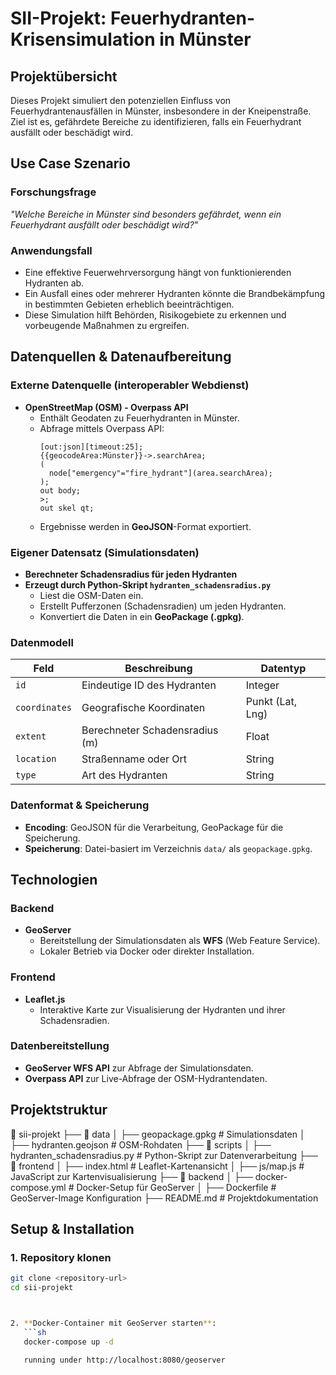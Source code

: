 # **SII-Projekt: Feuerhydranten-Krisensimulation in Münster**

## **Projektübersicht**
Dieses Projekt simuliert den potenziellen Einfluss von Feuerhydrantenausfällen in Münster, insbesondere in der Kneipenstraße. Ziel ist es, gefährdete Bereiche zu identifizieren, falls ein Feuerhydrant ausfällt oder beschädigt wird.

## **Use Case Szenario**
### **Forschungsfrage**  
*"Welche Bereiche in Münster sind besonders gefährdet, wenn ein Feuerhydrant ausfällt oder beschädigt wird?"*

### **Anwendungsfall**  
- Eine effektive Feuerwehrversorgung hängt von funktionierenden Hydranten ab.
- Ein Ausfall eines oder mehrerer Hydranten könnte die Brandbekämpfung in bestimmten Gebieten erheblich beeinträchtigen.
- Diese Simulation hilft Behörden, Risikogebiete zu erkennen und vorbeugende Maßnahmen zu ergreifen.

## **Datenquellen & Datenaufbereitung**
### **Externe Datenquelle (interoperabler Webdienst)**
- **OpenStreetMap (OSM) - Overpass API**  
  - Enthält Geodaten zu Feuerhydranten in Münster.
  - Abfrage mittels Overpass API:
    ```overpassql
    [out:json][timeout:25];
    {{geocodeArea:Münster}}->.searchArea;
    (
      node["emergency"="fire_hydrant"](area.searchArea);
    );
    out body;
    >;
    out skel qt;
    ```
  - Ergebnisse werden in **GeoJSON**-Format exportiert.

### **Eigener Datensatz (Simulationsdaten)**
- **Berechneter Schadensradius für jeden Hydranten**  
- **Erzeugt durch Python-Skript `hydranten_schadensradius.py`**
  - Liest die OSM-Daten ein.
  - Erstellt Pufferzonen (Schadensradien) um jeden Hydranten.
  - Konvertiert die Daten in ein **GeoPackage (.gpkg)**.

### **Datenmodell**
| **Feld**       | **Beschreibung**                     | **Datentyp**  |
|---------------|---------------------------------|--------------|
| `id`         | Eindeutige ID des Hydranten    | Integer      |
| `coordinates` | Geografische Koordinaten       | Punkt (Lat, Lng) |
| `extent`     | Berechneter Schadensradius (m) | Float        |
| `location`   | Straßenname oder Ort           | String       |
| `type`       | Art des Hydranten              | String       |

### **Datenformat & Speicherung**
- **Encoding**: GeoJSON für die Verarbeitung, GeoPackage für die Speicherung.
- **Speicherung**: Datei-basiert im Verzeichnis `data/` als `geopackage.gpkg`.

## **Technologien**
### **Backend**
- **GeoServer**  
  - Bereitstellung der Simulationsdaten als **WFS** (Web Feature Service).
  - Lokaler Betrieb via Docker oder direkter Installation.

### **Frontend**
- **Leaflet.js**  
  - Interaktive Karte zur Visualisierung der Hydranten und ihrer Schadensradien.

### **Datenbereitstellung**
- **GeoServer WFS API** zur Abfrage der Simulationsdaten.
- **Overpass API** zur Live-Abfrage der OSM-Hydrantendaten.

## **Projektstruktur**
📂 sii-projekt ├── 📂 data │ ├── geopackage.gpkg # Simulationsdaten │ ├── hydranten.geojson # OSM-Rohdaten ├── 📂 scripts │ ├── hydranten_schadensradius.py # Python-Skript zur Datenverarbeitung ├── 📂 frontend │ ├── index.html # Leaflet-Kartenansicht │ ├── js/map.js # JavaScript zur Kartenvisualisierung ├── 📂 backend │ ├── docker-compose.yml # Docker-Setup für GeoServer │ ├── Dockerfile # GeoServer-Image Konfiguration ├── README.md # Projektdokumentation


## **Setup & Installation**
### **1. Repository klonen**
```sh
git clone <repository-url>
cd sii-projekt



2. **Docker-Container mit GeoServer starten**:
   ```sh
   docker-compose up -d

   running under http://localhost:8080/geoserver
